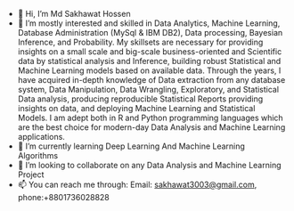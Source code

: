 - 👋 Hi, I’m Md Sakhawat Hossen
- 👀 I’m mostly interested and skilled in Data Analytics, Machine Learning, Database Administration (MySql & IBM DB2), Data processing, Bayesian Inference, and Probability. My skillsets are necessary for providing insights on a small scale and big-scale business-oriented and Scientific data by statistical analysis and Inference, building robust Statistical and Machine Learning models based on available data. Through the years, I have acquired in-depth knowledge of Data extraction from any database system, Data Manipulation, Data Wrangling, Exploratory, and Statistical Data analysis, producing reproducible Statistical Reports providing insights on data, and deploying Machine Learning and Statistical Models. I am adept both in R and Python programming languages which are the best choice for modern-day Data Analysis and Machine Learning applications.
- 🌱 I’m currently learning Deep Learning And Machine Learning Algorithms
- 💞️ I’m looking to collaborate on any Data Analysis and Machine Learning Project
- 📫 You can reach me through: Email: sakhawat3003@gmail.com, phone:+8801736028828

<!---
sakhawat3003/sakhawat3003 is a ✨ special ✨ repository because its `README.md` (this file) appears on your GitHub profile.
You can click the Preview link to take a look at your changes.
--->
